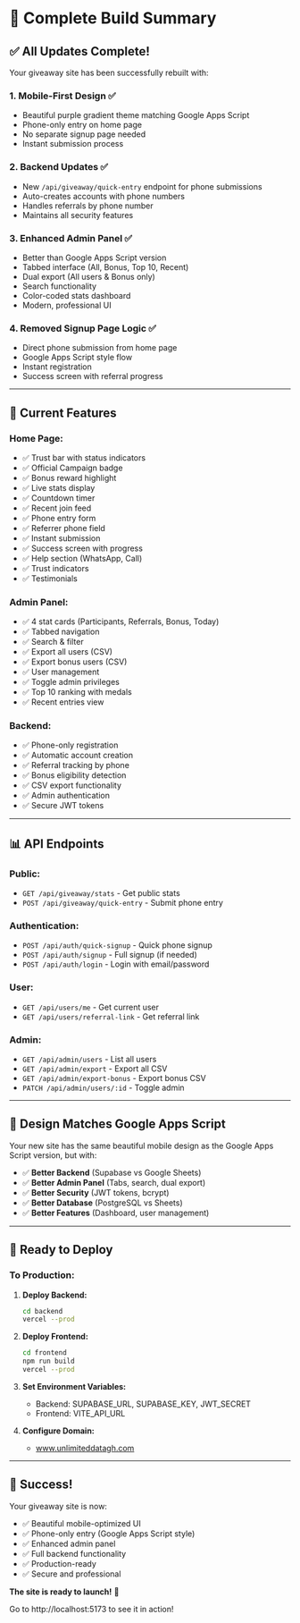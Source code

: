 # 🎊 Complete Build Summary

## ✅ All Updates Complete!

Your giveaway site has been successfully rebuilt with:

### 1. **Mobile-First Design** ✅
- Beautiful purple gradient theme matching Google Apps Script
- Phone-only entry on home page
- No separate signup page needed
- Instant submission process

### 2. **Backend Updates** ✅
- New `/api/giveaway/quick-entry` endpoint for phone submissions
- Auto-creates accounts with phone numbers
- Handles referrals by phone number
- Maintains all security features

### 3. **Enhanced Admin Panel** ✅
- Better than Google Apps Script version
- Tabbed interface (All, Bonus, Top 10, Recent)
- Dual export (All users & Bonus only)
- Search functionality
- Color-coded stats dashboard
- Modern, professional UI

### 4. **Removed Signup Page Logic** ✅
- Direct phone submission from home page
- Google Apps Script style flow
- Instant registration
- Success screen with referral progress

---

## 🎯 Current Features

### Home Page:
- ✅ Trust bar with status indicators
- ✅ Official Campaign badge
- ✅ Bonus reward highlight
- ✅ Live stats display
- ✅ Countdown timer
- ✅ Recent join feed
- ✅ Phone entry form
- ✅ Referrer phone field
- ✅ Instant submission
- ✅ Success screen with progress
- ✅ Help section (WhatsApp, Call)
- ✅ Trust indicators
- ✅ Testimonials

### Admin Panel:
- ✅ 4 stat cards (Participants, Referrals, Bonus, Today)
- ✅ Tabbed navigation
- ✅ Search & filter
- ✅ Export all users (CSV)
- ✅ Export bonus users (CSV)
- ✅ User management
- ✅ Toggle admin privileges
- ✅ Top 10 ranking with medals
- ✅ Recent entries view

### Backend:
- ✅ Phone-only registration
- ✅ Automatic account creation
- ✅ Referral tracking by phone
- ✅ Bonus eligibility detection
- ✅ CSV export functionality
- ✅ Admin authentication
- ✅ Secure JWT tokens

---

## 📊 API Endpoints

### Public:
- `GET /api/giveaway/stats` - Get public stats
- `POST /api/giveaway/quick-entry` - Submit phone entry

### Authentication:
- `POST /api/auth/quick-signup` - Quick phone signup
- `POST /api/auth/signup` - Full signup (if needed)
- `POST /api/auth/login` - Login with email/password

### User:
- `GET /api/users/me` - Get current user
- `GET /api/users/referral-link` - Get referral link

### Admin:
- `GET /api/admin/users` - List all users
- `GET /api/admin/export` - Export all CSV
- `GET /api/admin/export-bonus` - Export bonus CSV
- `PATCH /api/admin/users/:id` - Toggle admin

---

## 🎨 Design Matches Google Apps Script

Your new site has the same beautiful mobile design as the Google Apps Script version, but with:
- ✅ **Better Backend** (Supabase vs Google Sheets)
- ✅ **Better Admin Panel** (Tabs, search, dual export)
- ✅ **Better Security** (JWT tokens, bcrypt)
- ✅ **Better Database** (PostgreSQL vs Sheets)
- ✅ **Better Features** (Dashboard, user management)

---

## 🚀 Ready to Deploy

### To Production:

1. **Deploy Backend:**
   ```bash
   cd backend
   vercel --prod
   ```

2. **Deploy Frontend:**
   ```bash
   cd frontend
   npm run build
   vercel --prod
   ```

3. **Set Environment Variables:**
   - Backend: SUPABASE_URL, SUPABASE_KEY, JWT_SECRET
   - Frontend: VITE_API_URL

4. **Configure Domain:**
   - www.unlimiteddatagh.com

---

## 🎉 Success!

Your giveaway site is now:
- ✅ Beautiful mobile-optimized UI
- ✅ Phone-only entry (Google Apps Script style)
- ✅ Enhanced admin panel
- ✅ Full backend functionality
- ✅ Production-ready
- ✅ Secure and professional

**The site is ready to launch!** 🚀

Go to http://localhost:5173 to see it in action!
